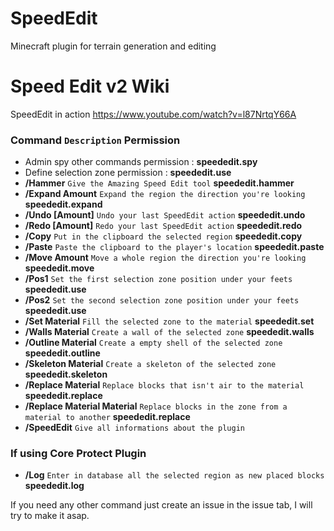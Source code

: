 # SpeedEdit
Minecraft plugin for terrain generation and editing

# Speed Edit v2 Wiki

SpeedEdit in action https://www.youtube.com/watch?v=l87NrtqY66A

### **Command** `Description` **Permission**
* Admin spy other commands permission : **speededit.spy**
* Define selection zone permission : **speededit.use**
* **/Hammer** `Give the Amazing Speed Edit tool` **speededit.hammer**
* **/Expand Amount** `Expand the region the direction you're looking` **speededit.expand**
* **/Undo [Amount]** `Undo your last SpeedEdit action` **speededit.undo**
* **/Redo [Amount]** `Redo your last SpeedEdit action` **speededit.redo**
* **/Copy** `Put in the clipboard the selected region` **speededit.copy**
* **/Paste** `Paste the clipboard to the player's location` **speededit.paste**
* **/Move Amount** `Move a whole region the direction you're looking` **speededit.move**
* **/Pos1** `Set the first selection zone position under your feets` **speededit.use**
* **/Pos2** `Set the second selection zone position under your feets` **speededit.use**
* **/Set Material** `Fill the selected zone to the material` **speededit.set**
* **/Walls Material** `Create a wall of the selected zone` **speededit.walls**
* **/Outline Material** `Create a empty shell of the selected zone` **speededit.outline**
* **/Skeleton Material** `Create a skeleton of the selected zone` **speededit.skeleton**
* **/Replace Material** `Replace blocks that isn't air to the material` **speededit.replace**
* **/Replace Material Material** `Replace blocks in the zone from a material to another` **speededit.replace**
* **/SpeedEdit** `Give all informations about the plugin`

### If using Core Protect Plugin
* **/Log** `Enter in database all the selected region as new placed blocks` **speededit.log**

If you need any other command just create an issue in the issue tab, I will try to make it asap.
